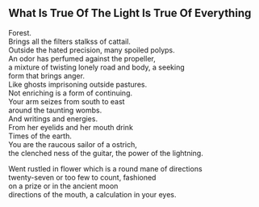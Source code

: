 What Is True Of The Light Is True Of Everything
-----------------------------------------------
Forest.  
Brings all the filters stalkss of cattail.  
Outside the hated precision, many spoiled polyps.  
An odor has perfumed against the propeller,  
a mixture of twisting lonely road and body, a seeking  
form that brings anger.  
Like ghosts imprisoning outside pastures.  
Not enriching is a form of continuing.  
Your arm seizes from south to east  
around the taunting wombs.  
And writings and energies.  
From her eyelids and her mouth drink  
Times of the earth.  
You are the raucous sailor of a ostrich,  
the clenched ness of the guitar, the power of the lightning.  
  
Went rustled in flower which is a round mane of directions  
twenty-seven or too few to count, fashioned  
on a prize or in the ancient moon  
directions of the mouth, a calculation in your eyes.  
